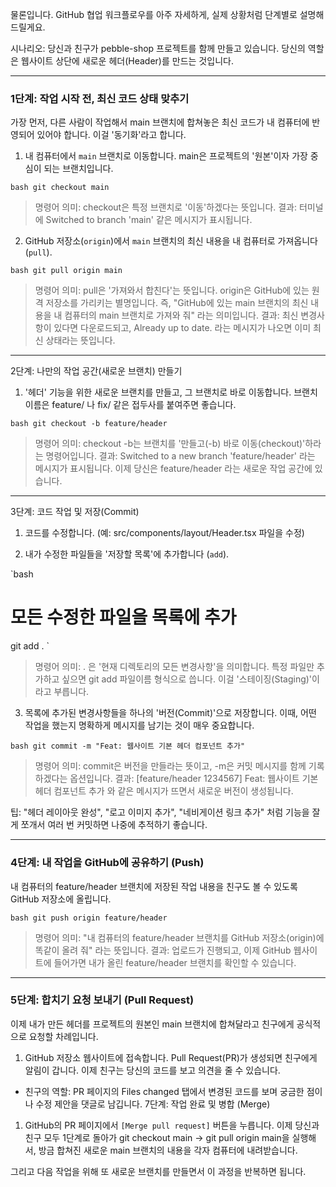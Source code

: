  물론입니다. GitHub 협업 워크플로우를 아주 자세하게, 실제 상황처럼 단계별로 설명해 드릴게요.


  시나리오: 당신과 친구가 pebble-shop 프로젝트를 함께 만들고 있습니다. 당신의 역할은 웹사이트 상단에 새로운 헤더(Header)를 만드는 
  것입니다.

  ---

  ### 1단계: 작업 시작 전, 최신 코드 상태 맞추기


  가장 먼저, 다른 사람이 작업해서 main 브랜치에 합쳐놓은 최신 코드가 내 컴퓨터에 반영되어 있어야 합니다. 이걸 '동기화'라고 합니다.

  1. 내 컴퓨터에서 `main` 브랜치로 이동합니다.
  main은 프로젝트의 '원본'이자 가장 중심이 되는 브랜치입니다.


  `bash
  git checkout main
  `
  > 명령어 의미: checkout은 특정 브랜치로 '이동'하겠다는 뜻입니다.
  > 결과: 터미널에 Switched to branch 'main' 같은 메시지가 표시됩니다.

  2. GitHub 저장소(`origin`)에서 `main` 브랜치의 최신 내용을 내 컴퓨터로 가져옵니다 (`pull`).


  `bash
  git pull origin main
  `
  > 명령어 의미: pull은 '가져와서 합친다'는 뜻입니다. origin은 GitHub에 있는 원격 저장소를 가리키는 별명입니다. 즉, "GitHub에 있는 main
  브랜치의 최신 내용을 내 컴퓨터의 main 브랜치로 가져와 줘" 라는 의미입니다.
  > 결과: 최신 변경사항이 있다면 다운로드되고, Already up to date. 라는 메시지가 나오면 이미 최신 상태라는 뜻입니다.

  ---


  2단계: 나만의 작업 공간(새로운 브랜치) 만들기
  1. '헤더' 기능을 위한 새로운 브랜치를 만들고, 그 브랜치로 바로 이동합니다.
  브랜치 이름은 feature/ 나 fix/ 같은 접두사를 붙여주면 좋습니다.


  `bash
  git checkout -b feature/header
  `
  > 명령어 의미: checkout -b는 브랜치를 '만들고(-b) 바로 이동(checkout)'하라는 명령어입니다.
  > 결과: Switched to a new branch 'feature/header' 라는 메시지가 표시됩니다. 이제 당신은 feature/header 라는 새로운 작업 공간에
  있습니다.

  ---


  3단계: 코드 작업 및 저장(Commit)
  1. 코드를 수정합니다. (예: src/components/layout/Header.tsx 파일을 수정)

  2. 내가 수정한 파일들을 '저장할 목록'에 추가합니다 (`add`).


  `bash
  # 모든 수정한 파일을 목록에 추가
  git add .
  `
  > 명령어 의미: . 은 '현재 디렉토리의 모든 변경사항'을 의미합니다. 특정 파일만 추가하고 싶으면 git add 파일이름 형식으로 씁니다. 이걸
  '스테이징(Staging)'이라고 부릅니다.


  3. 목록에 추가된 변경사항들을 하나의 '버전(Commit)'으로 저장합니다.
  이때, 어떤 작업을 했는지 명확하게 메시지를 남기는 것이 매우 중요합니다.


  `bash
  git commit -m "Feat: 웹사이트 기본 헤더 컴포넌트 추가"
  `
  > 명령어 의미: commit은 버전을 만들라는 뜻이고, -m은 커밋 메시지를 함께 기록하겠다는 옵션입니다.
  > 결과: [feature/header 1234567] Feat: 웹사이트 기본 헤더 컴포넌트 추가 와 같은 메시지가 뜨면서 새로운 버전이 생성됩니다.


  팁: "헤더 레이아웃 완성", "로고 이미지 추가", "네비게이션 링크 추가" 처럼 기능을 잘게 쪼개서 여러 번 커밋하면 나중에 추적하기
  좋습니다.

  ---

  ### 4단계: 내 작업을 GitHub에 공유하기 (Push)


  내 컴퓨터의 feature/header 브랜치에 저장된 작업 내용을 친구도 볼 수 있도록 GitHub 저장소에 올립니다.


  `bash
  git push origin feature/header
  `
  > 명령어 의미: "내 컴퓨터의 feature/header 브랜치를 GitHub 저장소(origin)에 똑같이 올려 줘" 라는 뜻입니다.
  > 결과: 업로드가 진행되고, 이제 GitHub 웹사이트에 들어가면 내가 올린 feature/header 브랜치를 확인할 수 있습니다.

  ---

  ### 5단계: 합치기 요청 보내기 (Pull Request)


  이제 내가 만든 헤더를 프로젝트의 원본인 main 브랜치에 합쳐달라고 친구에게 공식적으로 요청할 차례입니다.


   1. GitHub 저장소 웹사이트에 접속합니다.
  Pull Request(PR)가 생성되면 친구에게 알림이 갑니다. 이제 친구는 당신의 코드를 보고 의견을 줄 수 있습니다.


   - 친구의 역할: PR 페이지의 Files changed 탭에서 변경된 코드를 보며 궁금한 점이나 수정 제안을 댓글로 남깁니다.
  7단계: 작업 완료 및 병합 (Merge)
   1. GitHub의 PR 페이지에서 `[Merge pull request]` 버튼을 누릅니다.
  이제 당신과 친구 모두 1단계로 돌아가 git checkout main -> git pull origin main을 실행해서, 방금 합쳐진 새로운 main 브랜치의 내용을
  각자 컴퓨터에 내려받습니다.


  그리고 다음 작업을 위해 또 새로운 브랜치를 만들면서 이 과정을 반복하면 됩니다.